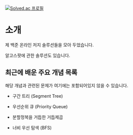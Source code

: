 <p align="center">

[![Solved.ac
프로필](http://mazassumnida.wtf/api/v2/generate_badge?boj={handle})](https://solved.ac/{handle})

</p>

# 소개

제 백준 온라인 저지 솔루션들을 모아 두었습니다. 

알고스팟에 관한 솔루션도 있습니다.

## 최근에 배운 주요 개념 목록

해당 개념과 관련된 문제가 여기에는 포함되어있지 않을 수 있습니다.

- 구간 트리 (Segment Tree)

- 우선순위 큐 (Priority Queue)

- 분할정복을 거듭한 거듭제곱

- 너비 우선 탐색 (BFS)